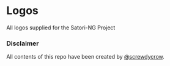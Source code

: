 # Logos
All logos supplied for the Satori-NG Project

### Disclaimer
All contents of this repo have been created by [@screwdycrow](https://github.com/screwdycrow).
